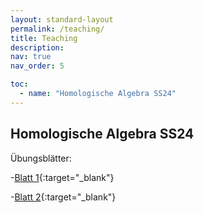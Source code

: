 ```yaml
---
layout: standard-layout
permalink: /teaching/
title: Teaching
description: 
nav: true
nav_order: 5

toc:
  - name: "Homologische Algebra SS24"
---
```


## Homologische Algebra SS24
Übungsblätter:

-[Blatt 1](/assets/pdf/Homologische_Algebra_Blatt1.pdf){:target="_blank"}

-[Blatt 2](/assets/pdf/Homologische_Algebra_Blatt2.pdf){:target="_blank"}
